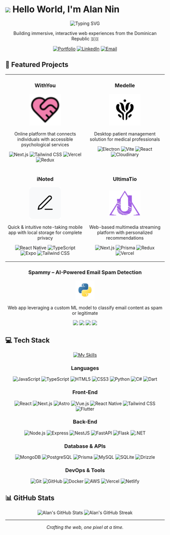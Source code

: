 # <img src="https://media.giphy.com/media/hvRJCLFzcasrR4ia7z/giphy.gif" width="30px"> Hello World, I'm Alan Nin

<div align="center">
  <img src="https://readme-typing-svg.herokuapp.com?font=Fira+Code&weight=600&size=30&duration=3000&pause=1000&color=F7A311&center=true&vCenter=true&random=false&width=435&lines=Full-Stack+Developer;Creative+Coder;Experience+Designer" alt="Typing SVG" />
  
  <p>Building immersive, interactive web experiences from the Dominican Republic 🇩🇴</p>
  
  [![Portfolio](https://img.shields.io/badge/Portfolio-alannin.dev-F7A311?style=for-the-badge&logo=safari&logoColor=white)](https://alannin.dev)
  [![LinkedIn](https://img.shields.io/badge/LinkedIn-alan--nin-0A66C2?style=for-the-badge&logo=linkedin&logoColor=white)](https://www.linkedin.com/in/alan-nin-659017310/)
  [![Email](https://img.shields.io/badge/Email-alanbusinessnin@gmail.com-EA4335?style=for-the-badge&logo=gmail&logoColor=white)](mailto:alanbusinessnin@gmail.com)
</div>

## 🚀 Featured Projects

<div align="center">
  <table>
  <tr>
    <td width="50%" valign="top">
      <h3 align="center">WithYou</h3>
      <p align="center">
        <a href="https://withyouapp.me" target="_blank">
          <img src="/withyou.png" width="100" height="100" alt="WithYou" style="object-fit: contain;"/>
        </a>
      </p>
      <p align="center">
        Online platform that connects individuals with accessible psychological services
      </p>
      <p align="center">
        <img src="https://img.shields.io/badge/Next.js-000000?style=flat-square&logo=nextdotjs&logoColor=white" alt="Next.js"/>
        <img src="https://img.shields.io/badge/Tailwind-06B6D4?style=flat-square&logo=tailwindcss&logoColor=white" alt="Tailwind CSS"/>
        <img src="https://img.shields.io/badge/Vercel-000000?style=flat-square&logo=vercel&logoColor=white" alt="Vercel"/>
        <img src="https://img.shields.io/badge/Redux-764ABC?style=flat-square&logo=redux&logoColor=white" alt="Redux"/>
      </p>
    </td>
    <td width="50%" valign="top">
      <h3 align="center">Medelle</h3>
      <p align="center">
        <a href="https://medelle.alannin.dev" target="_blank">
          <img src="/medelle.png" width="100" height="100" alt="Medelle" style="object-fit: contain;"/>
        </a>
      </p>
      <p align="center">
        Desktop patient management solution for medical professionals
      </p>
      <p align="center">
        <img src="https://img.shields.io/badge/Electron-47848F?style=flat-square&logo=electron&logoColor=white" alt="Electron"/>
        <img src="https://img.shields.io/badge/Vite-646CFF?style=flat-square&logo=vite&logoColor=white" alt="Vite"/>
        <img src="https://img.shields.io/badge/React-61DAFB?style=flat-square&logo=react&logoColor=black" alt="React"/>
        <img src="https://img.shields.io/badge/Cloudinary-3448C5?style=flat-square&logo=cloudinary&logoColor=white" alt="Cloudinary"/>
      </p>
    </td>
  </tr>
  <tr>
    <td width="50%" valign="top">
      <h3 align="center">iNoted</h3>
      <p align="center">
        <a href="https://github.com/AlanNin/iNoted" target="_blank">
          <img src="/inoted.png" width="100" height="100" alt="iNoted" style="object-fit: contain;"/>
        </a>
      </p>
      <p align="center">
        Quick & intuitive note-taking mobile app with local storage for complete privacy
      </p>
      <p align="center">
        <img src="https://img.shields.io/badge/React_Native-61DAFB?style=flat-square&logo=react&logoColor=black" alt="React Native"/>
        <img src="https://img.shields.io/badge/TypeScript-3178C6?style=flat-square&logo=typescript&logoColor=white" alt="TypeScript"/>
        <img src="https://img.shields.io/badge/Expo-000020?style=flat-square&logo=expo&logoColor=white" alt="Expo"/>
        <img src="https://img.shields.io/badge/Tailwind-06B6D4?style=flat-square&logo=tailwindcss&logoColor=white" alt="Tailwind CSS"/>
      </p>
    </td>
    <td width="50%" valign="top">
      <h3 align="center">UltimaTio</h3>
      <p align="center">
        <a href="https://ultimatio-streaming-platform.vercel.app" target="_blank">
          <img src="ultimatio.svg" width="100" height="100" alt="UltimaTio" style="object-fit: contain;"/>
        </a>
      </p>
      <p align="center">
        Web-based multimedia streaming platform with personalized recommendations
      </p>
      <p align="center">
        <img src="https://img.shields.io/badge/Next.js-000000?style=flat-square&logo=nextdotjs&logoColor=white" alt="Next.js"/>
        <img src="https://img.shields.io/badge/Prisma-2D3748?style=flat-square&logo=prisma&logoColor=white" alt="Prisma"/>
        <img src="https://img.shields.io/badge/Redux-764ABC?style=flat-square&logo=redux&logoColor=white" alt="Redux"/>
        <img src="https://img.shields.io/badge/Vercel-000000?style=flat-square&logo=vercel&logoColor=white" alt="Vercel"/>
      </p>
    </td>
  </tr>
</table>

</div>

<div align="center">
  <h3>Spammy – AI-Powered Email Spam Detection</h3>
  <p>
    <a href="https://spammy.vercel.app" target="_blank">
      <img src="https://raw.githubusercontent.com/github/explore/80688e429a7d4ef2fca1e82350fe8e3517d3494d/topics/python/python.png" width="60" alt="Spammy"/>
    </a>
  </p>
  <p>Web app leveraging a custom ML model to classify email content as spam or legitimate</p>
  <p>
    <img src="https://img.shields.io/badge/Next.js-000000?style=flat-square&logo=nextdotjs&logoColor=white"/>
    <img src="https://img.shields.io/badge/FastAPI-009688?style=flat-square&logo=fastapi&logoColor=white"/>
    <img src="https://img.shields.io/badge/scikit--learn-F7931E?style=flat-square&logo=scikit-learn&logoColor=white"/>
    <img src="https://img.shields.io/badge/Vercel-000000?style=flat-square&logo=vercel&logoColor=white"/>
  </p>
</div>

## 💻 Tech Stack

<div align="center">
  
  [![My Skills](https://skillicons.dev/icons?i=js,ts,html,css,react,nextjs,vue,nodejs,express,nestjs,python,cs,docker,aws,mongodb,tailwind,figma,git)](https://skillicons.dev)
  
  ### Languages
  ![JavaScript](https://img.shields.io/badge/JavaScript-F7DF1E?style=for-the-badge&logo=javascript&logoColor=black)
  ![TypeScript](https://img.shields.io/badge/TypeScript-3178C6?style=for-the-badge&logo=typescript&logoColor=white)
  ![HTML5](https://img.shields.io/badge/HTML5-E34F26?style=for-the-badge&logo=html5&logoColor=white)
  ![CSS3](https://img.shields.io/badge/CSS3-1572B6?style=for-the-badge&logo=css3&logoColor=white)
  ![Python](https://img.shields.io/badge/Python-3776AB?style=for-the-badge&logo=python&logoColor=white)
  ![C#](https://img.shields.io/badge/C%23-239120?style=for-the-badge&logo=c-sharp&logoColor=white)
  ![Dart](https://img.shields.io/badge/Dart-0175C2?style=for-the-badge&logo=dart&logoColor=white)
  
  ### Front-End
  ![React](https://img.shields.io/badge/React-61DAFB?style=for-the-badge&logo=react&logoColor=black)
  ![Next.js](https://img.shields.io/badge/Next.js-000000?style=for-the-badge&logo=nextdotjs&logoColor=white)
  ![Astro](https://img.shields.io/badge/Astro-FF5D01?style=for-the-badge&logo=astro&logoColor=white)
  ![Vue.js](https://img.shields.io/badge/Vue.js-4FC08D?style=for-the-badge&logo=vuedotjs&logoColor=white)
  ![React Native](https://img.shields.io/badge/React_Native-61DAFB?style=for-the-badge&logo=react&logoColor=black)
  ![Tailwind CSS](https://img.shields.io/badge/Tailwind_CSS-06B6D4?style=for-the-badge&logo=tailwindcss&logoColor=white)
  ![Flutter](https://img.shields.io/badge/Flutter-02569B?style=for-the-badge&logo=flutter&logoColor=white)

  ### Back-End
  ![Node.js](https://img.shields.io/badge/Node.js-339933?style=for-the-badge&logo=nodedotjs&logoColor=white)
  ![Express](https://img.shields.io/badge/Express-000000?style=for-the-badge&logo=express&logoColor=white)
  ![NestJS](https://img.shields.io/badge/NestJS-E0234E?style=for-the-badge&logo=nestjs&logoColor=white)
  ![FastAPI](https://img.shields.io/badge/FastAPI-009688?style=for-the-badge&logo=fastapi&logoColor=white)
  ![Flask](https://img.shields.io/badge/Flask-000000?style=for-the-badge&logo=flask&logoColor=white)
  ![.NET](https://img.shields.io/badge/.NET-512BD4?style=for-the-badge&logo=dotnet&logoColor=white)
  
  ### Database & APIs
  ![MongoDB](https://img.shields.io/badge/MongoDB-47A248?style=for-the-badge&logo=mongodb&logoColor=white)
  ![PostgreSQL](https://img.shields.io/badge/PostgreSQL-4169E1?style=for-the-badge&logo=postgresql&logoColor=white)
  ![Prisma](https://img.shields.io/badge/Prisma-2D3748?style=for-the-badge&logo=prisma&logoColor=white)
  ![MySQL](https://img.shields.io/badge/MySQL-4479A1?style=for-the-badge&logo=mysql&logoColor=white)
  ![SQLite](https://img.shields.io/badge/SQLite-07405E?style=for-the-badge&logo=sqlite&logoColor=white)
  ![Drizzle](https://img.shields.io/badge/Drizzle-2D3748?style=for-the-badge&logo=drizzle&logoColor=white)
  
  ### DevOps & Tools
  ![Git](https://img.shields.io/badge/Git-F05032?style=for-the-badge&logo=git&logoColor=white)
  ![GitHub](https://img.shields.io/badge/GitHub-181717?style=for-the-badge&logo=github&logoColor=white)
  ![Docker](https://img.shields.io/badge/Docker-2496ED?style=for-the-badge&logo=docker&logoColor=white)
  ![AWS](https://img.shields.io/badge/AWS-232F3E?style=for-the-badge&logo=amazonaws&logoColor=white)
  ![Vercel](https://img.shields.io/badge/Vercel-000000?style=for-the-badge&logo=vercel&logoColor=white)
  ![Netlify](https://img.shields.io/badge/Netlify-00C7B7?style=for-the-badge&logo=netlify&logoColor=white)
</div>

## 📊 GitHub Stats

<div align="center">
  <img src="https://github-readme-stats.vercel.app/api?username=AlanNin&show_icons=true&theme=radical" alt="Alan's GitHub Stats" />
  <img src="https://github-readme-streak-stats.herokuapp.com/?user=AlanNin&theme=radical" alt="Alan's GitHub Streak" />
</div>

---

<p align="center"><i>Crafting the web, one pixel at a time.</i></p>
